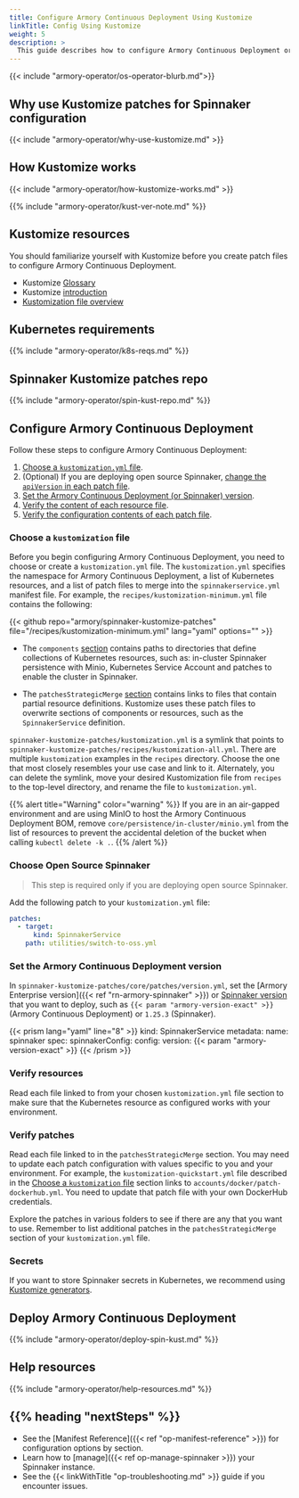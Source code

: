 ```yaml
---
title: Configure Armory Continuous Deployment Using Kustomize
linkTitle: Config Using Kustomize
weight: 5
description: >
  This guide describes how to configure Armory Continuous Deployment or Spinnaker using Kustomize patches.
---
```

{{< include "armory-operator/os-operator-blurb.md">}}

## Why use Kustomize patches for Spinnaker configuration

{{< include "armory-operator/why-use-kustomize.md" >}}

## How Kustomize works

{{< include "armory-operator/how-kustomize-works.md" >}}

{{% include "armory-operator/kust-ver-note.md" %}}

## Kustomize resources

You should familiarize yourself with Kustomize before you create patch files to configure Armory Continuous Deployment.

* Kustomize [Glossary](https://kubectl.docs.kubernetes.io/references/kustomize/glossary/)
* Kustomize [introduction](https://kubectl.docs.kubernetes.io/guides/introduction/kustomize/)
* [Kustomization file overview](https://kubectl.docs.kubernetes.io/references/kustomize/kustomization/)

## Kubernetes requirements

{{% include "armory-operator/k8s-reqs.md" %}}

## Spinnaker Kustomize patches repo

{{% include "armory-operator/spin-kust-repo.md" %}}

## Configure Armory Continuous Deployment

Follow these steps to configure Armory Continuous Deployment:

1. [Choose a `kustomization.yml` file](#choose-a-kustomization-file).
1. (Optional) If you are deploying open source Spinnaker, [change the `apiVersion` in each patch file](#change-the-apiversion).
1. [Set the Armory Continuous Deployment (or Spinnaker) version](#set-the-spinnaker-version).
1. [Verify the content of each resource file](#verify-resources).
1. [Verify the configuration contents of each patch file](#verify-patches).

### Choose a `kustomization` file

Before you begin configuring Armory Continuous Deployment, you need to choose or create a
`kustomization.yml` file. The `kustomization.yml` specifies the namespace for
Armory Continuous Deployment, a list of Kubernetes resources, and a list of patch files to
merge into the `spinnakerservice.yml` manifest file. For example, the
`recipes/kustomization-minimum.yml` file contains the following:

{{< github repo="armory/spinnaker-kustomize-patches" file="/recipes/kustomization-minimum.yml" lang="yaml" options="" >}}

* The `components`
  [section](https://kubectl.docs.kubernetes.io/guides/config_management/components/)
  contains paths to directories that define collections of Kubernetes
  resources, such as: in-cluster Spinnaker persistence with Minio, Kubernetes
  Service Account and patches to enable the cluster in Spinnaker.

* The `patchesStrategicMerge`
  [section](https://kubectl.docs.kubernetes.io/references/kustomize/kustomization/patchesstrategicmerge/)
  contains links to files that contain partial resource
  definitions. Kustomize uses these patch files to overwrite sections of
  components or resources, such as the `SpinnakerService` definition.

`spinnaker-kustomize-patches/kustomization.yml` is a symlink that points to
`spinnaker-kustomize-patches/recipes/kustomization-all.yml`. There are
multiple `kustomization` examples in the `recipes` directory. Choose the one
that most closely resembles your use case and link to it. Alternately, you can
delete the symlink, move your desired Kustomization file from `recipes` to the
top-level directory, and rename the file to `kustomization.yml`.

{{% alert title="Warning" color="warning" %}}
If you are in an air-gapped environment and are using MinIO to host the Armory
Continuous Deployment BOM, remove `core/persistence/in-cluster/minio.yml` from the list of resources to
prevent the accidental deletion of the bucket when calling `kubectl delete -k
.`.
{{% /alert %}}

### Choose Open Source Spinnaker

>This step is required only if you are deploying open source Spinnaker.

Add the following patch to your `kustomization.yml` file:

```yaml
patches:
  - target:
      kind: SpinnakerService
    path: utilities/switch-to-oss.yml
```

### Set the Armory Continuous Deployment version

In `spinnaker-kustomize-patches/core/patches/version.yml`, set the [Armory
Enterprise version]({{< ref "rn-armory-spinnaker" >}}) or [Spinnaker
version](https://spinnaker.io/community/releases/versions/) that you want to
deploy, such as `{{< param "armory-version-exact" >}}` (Armory Continuous Deployment) or
`1.25.3` (Spinnaker).

{{< prism lang="yaml" line="8" >}}
kind: SpinnakerService
metadata:
  name: spinnaker
spec:
  spinnakerConfig:
    config:
      version: {{< param "armory-version-exact" >}}
{{< /prism >}}

### Verify resources

Read each file linked to from your chosen `kustomization.yml` file section to
make sure that the Kubernetes resource as configured works with your
environment.

### Verify patches

Read each file linked to in the `patchesStrategicMerge` section. You may need to update each patch configuration with values specific to you and your environment. For example, the `kustomization-quickstart.yml` file described in the [Choose a `kustomization` file](#choose-a-kustomization-file) section links to `accounts/docker/patch-dockerhub.yml`. You need to update that patch file with your own DockerHub credentials.

Explore the patches in various folders to see if there are any that you want to use. Remember to list additional patches in the `patchesStrategicMerge` section of your `kustomization.yml` file.

### Secrets

If you want to store Spinnaker secrets in Kubernetes, we recommend using
[Kustomize
generators](https://kubernetes.io/docs/tasks/configmap-secret/managing-secret-using-kustomize/).

## Deploy Armory Continuous Deployment

{{% include "armory-operator/deploy-spin-kust.md" %}}

## Help resources

{{% include "armory-operator/help-resources.md" %}}

## {{% heading "nextSteps" %}}

* See the [Manifest Reference]({{< ref "op-manifest-reference" >}}) for configuration options by section.
* Learn how to [manage]({{< ref op-manage-spinnaker >}}) your Spinnaker instance.
* See the {{< linkWithTitle "op-troubleshooting.md" >}} guide if you encounter issues.
